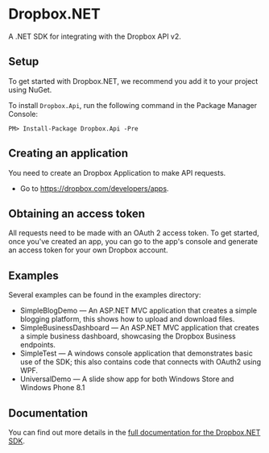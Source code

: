 # Dropbox.NET

A .NET SDK for integrating with the Dropbox API v2.

## Setup

To get started with Dropbox.NET, we recommend you add it to your project using NuGet.

To install `Dropbox.Api`, run the following command in the Package Manager Console:

```PM> Install-Package Dropbox.Api -Pre```

## Creating an application

You need to create an Dropbox Application to make API requests.

- Go to https://dropbox.com/developers/apps.

## Obtaining an access token

All requests need to be made with an OAuth 2 access token. To get started, once
you've created an app, you can go to the app's console and generate an access
token for your own Dropbox account.

## Examples

Several examples can be found in the examples directory:
* SimpleBlogDemo — An ASP.NET MVC application that creates a simple blogging
  platform, this shows how to upload and download files.
* SimpleBusinessDashboard — An ASP.NET MVC application that creates a simple business
  dashboard, showcasing the Dropbox Business endpoints.
* SimpleTest — A windows console application that demonstrates basic use of the SDK;
  this also contains code that connects with OAuth2 using WPF.
* UniversalDemo — A slide show app for both Windows Store and
  Windows Phone 8.1

## Documentation

You can find out more details in the [full documentation for the Dropbox.NET SDK](http://dropbox.github.io/dropbox-sdk-dotnet/html/R_Project_DotNetApiDocumentation.htm).
